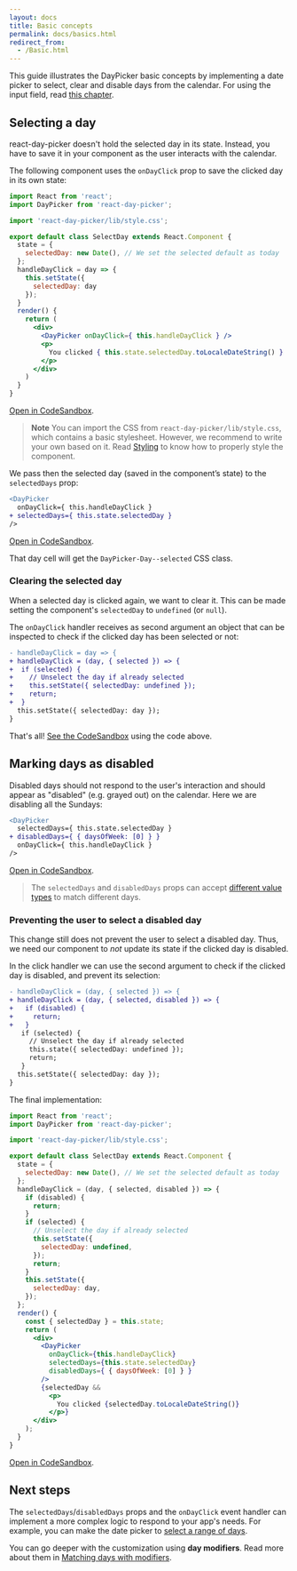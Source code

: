 ```yaml
---
layout: docs
title: Basic concepts
permalink: docs/basics.html
redirect_from:
  - /Basic.html
---
```


This guide illustrates the DayPicker basic concepts by implementing a date picker to select, clear and disable days from the calendar. For using the input field, read [this chapter](input.md).

## Selecting a day

react-day-picker doesn't hold the selected day in its state. Instead, you have to save it in your component as the user interacts with the calendar.

The following component uses the `onDayClick` prop to save the clicked day in its own state:

```jsx
import React from 'react';
import DayPicker from 'react-day-picker';

import 'react-day-picker/lib/style.css';

export default class SelectDay extends React.Component {
  state = {
    selectedDay: new Date(), // We set the selected default as today
  };
  handleDayClick = day => {
    this.setState({ 
      selectedDay: day 
    });
  }
  render() {
    return (
      <div>
        <DayPicker onDayClick={ this.handleDayClick } />
        <p>
          You clicked { this.state.selectedDay.toLocaleDateString() }
        </p>
      </div>
    )
  }
}
```

[Open in CodeSandbox](https://codesandbox.io/s/Elx938L34).

> **Note** You can import the CSS from `react-day-picker/lib/style.css`, which contains a basic stylesheet. However, we recommend to write your own based on it. Read [Styling](styling.md) to know how to properly style the component.

We pass then the selected day (saved in the component’s state) to the `selectedDays` prop:

```diff
<DayPicker
  onDayClick={ this.handleDayClick }
+ selectedDays={ this.state.selectedDay }
/>
```

[Open in CodeSandbox](https://codesandbox.io/s/0VYXPDl3V).

That day cell will get the `DayPicker-Day--selected` CSS class.

### Clearing the selected day

When a selected day is clicked again, we want to clear it. This can be made setting the component's `selectedDay` to `undefined` (or `null`).

The `onDayClick` handler receives as second argument an object that can be inspected to check if the clicked day has been selected or not:

```diff
- handleDayClick = day => {
+ handleDayClick = (day, { selected }) => {
+  if (selected) {
+    // Unselect the day if already selected
+    this.setState({ selectedDay: undefined });
+    return;
+  }
  this.setState({ selectedDay: day });
}
```

That's all! [See the CodeSandbox](https://codesandbox.io/s/kNxJxMMv) using the code above.

## Marking days as disabled

Disabled days should not respond to the user's interaction and should appear as "disabled" (e.g. grayed out) on the calendar. Here we are disabling all the Sundays:

```diff
<DayPicker
  selectedDays={ this.state.selectedDay }
+ disabledDays={ { daysOfWeek: [0] } }
  onDayClick={ this.handleDayClick }
/>
```

[Open in CodeSandbox](https://codesandbox.io/s/BLyAmBWPk).

> The `selectedDays` and `disabledDays` props can accept [different value types](http://react-day-picker.js.org/docs/modifiers.html) to match different days.

### Preventing the user to select a disabled day

This change still does not prevent the user to select a disabled day. Thus, we need our component to _not_ update its state if the clicked day is disabled.

In the click handler we can use the second argument to check if the clicked day is disabled, and prevent its selection:

```diff
- handleDayClick = (day, { selected }) => {
+ handleDayClick = (day, { selected, disabled }) => {
+   if (disabled) {
+     return;
+   }
   if (selected) {
     // Unselect the day if already selected
     this.state({ selectedDay: undefined });
     return;
   }
  this.setState({ selectedDay: day });
}
```

The final implementation:

```jsx
import React from 'react';
import DayPicker from 'react-day-picker';

import 'react-day-picker/lib/style.css';

export default class SelectDay extends React.Component {
  state = {
    selectedDay: new Date(), // We set the selected default as today
  };
  handleDayClick = (day, { selected, disabled }) => {
    if (disabled) {
      return;
    }
    if (selected) {
      // Unselect the day if already selected
      this.setState({
        selectedDay: undefined,
      });
      return;
    }
    this.setState({
      selectedDay: day,
    });
  };
  render() {
    const { selectedDay } = this.state;
    return (
      <div>
        <DayPicker
          onDayClick={this.handleDayClick}
          selectedDays={this.state.selectedDay}
          disabledDays={ { daysOfWeek: [0] } }
        />
        {selectedDay &&
          <p>
            You clicked {selectedDay.toLocaleDateString()}
          </p>}
      </div>
    );
  }
}

```

[Open in CodeSandbox](https://codesandbox.io/s/1wpDZJAOq).

## Next steps

The `selectedDays`/`disabledDays` props and the `onDayClick` event handler can implement a more complex logic to respond to your app's needs. For example, you can make the date picker to [select a range of days](../examples/selecting-range.md).

You can go deeper with the customization using **day modifiers**. Read more about them in [Matching days with modifiers](modifiers.md).
